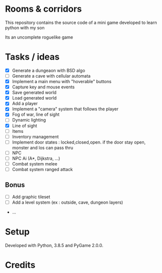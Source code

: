 # Rooms & corridors

This repository contains the source code of a mini game developed to learn python with my son

Its an uncomplete roguelike game


# Tasks / ideas

- [x] Generate a dungeaon with BSD algo
- [ ] Generate a cave with cellular automata
- [x] Implement a main menu with "hoverable" buttons
- [x] Capture key and mouse events
- [x] Save generated world
- [x] Load generated world
- [x] Add a player
- [x] Implement a "camera" system that follows the player
- [x] Fog of war, line of sight
- [ ] Dynamic lighting
- [x] Line of sight
- [ ] Items
- [ ] Inventory management
- [ ] Implement door states : locked,closed,open. if the door stay open, monster and los can pass thru
- [ ] NPC
- [ ] NPC Ai (A*, Dijkstra, ...)
- [ ] Combat system melee
- [ ] Combat system ranged attack

## Bonus

- [ ] Add graphic tileset
- [ ] Add a level system (ex : outside, cave, dungeon layers)
- ...

# Setup
Developed with Python, 3.8.5 and PyGame 2.0.0.

# Credits
